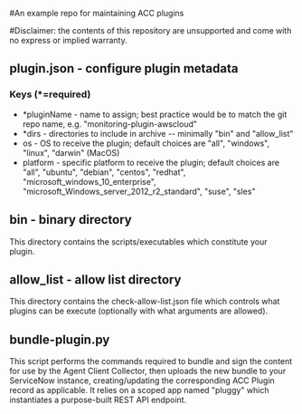 #An example repo for maintaining ACC plugins

#Disclaimer: the contents of this repository are unsupported and come with no express or implied warranty.

## plugin.json - configure plugin metadata 
### Keys (\*=required) 
- \*pluginName - name to assign; best practice would be to match the git repo name, e.g. "monitoring-plugin-awscloud"
- \*dirs - directories to include in archive -- minimally "bin" and "allow_list"
- os - OS to receive the plugin; default choices are "all", "windows", "linux", "darwin" (MacOS)
- platform - specific platform to receive the plugin; default choices are "all", "ubuntu", "debian", "centos", "redhat", "microsoft_windows_10_enterprise", "microsoft_Windows_server_2012_r2_standard", "suse", "sles"

## bin - binary directory
This directory contains the scripts/executables which constitute your plugin.

## allow_list - allow list directory
This directory contains the check-allow-list.json file which controls what plugins can be execute (optionally with what arguments are allowed).

## bundle-plugin.py
This script performs the commands required to bundle and sign the content for use by the Agent Client Collector, then uploads the new bundle to your ServiceNow instance, creating/updating the corresponding ACC Plugin record as applicable.  It relies on a scoped app named "pluggy" which instantiates a purpose-built REST API endpoint.
